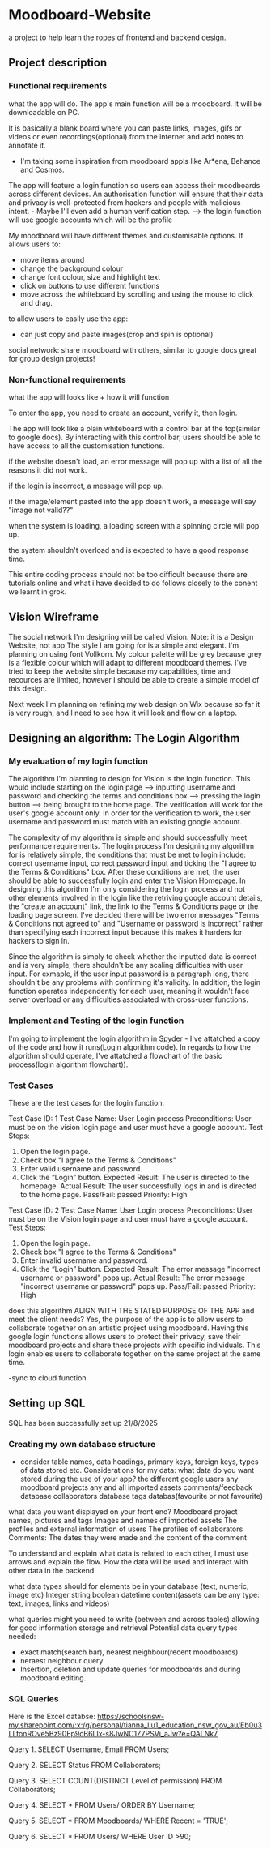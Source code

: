 # Moodboard-Website
a project to help learn the ropes of frontend and backend design.

## Project description
### Functional requirements
what the app will do.
The app's main function will be a moodboard. It will be downloadable on PC.

It is basically a blank board where you can paste links, images, gifs or videos or even recordings(optional) from the internet and add notes to annotate it.
 - I'm taking some inspiration from moodboard appls like Ar*ena, Behance and Cosmos.

The app will feature a login function so users can access their moodboards across different devices. An authorisation function will ensure that their data and privacy is well-protected from hackers and people with malicious intent. - Maybe I'll even add a human verification step.
--> the login function will use google accounts which will be the profile

My moodboard will have different themes and customisable options. It allows users to:
- move items around
- change the background colour
- change font colour, size and highlight text
- click on buttons to use different functions
- move across the whiteboard by scrolling and using the mouse to click and drag.

to allow users to easily use the app:
- can just copy and paste images(crop and spin is optional)

social network:
share moodboard with others, similar to google docs
great for group design projects!


### Non-functional requirements
what the app will looks like + how it will function

To enter the app, you need to create an account, verify it, then login.

The app will look like a plain whiteboard with a control bar at the top(similar to google docs). By interacting with this control bar, users should be able to have access to all the customisation functions.

if the website doesn't load, an error message will pop up with a list of all the reasons it did not work.

if the login is incorrect, a message will pop up.

if the image/element pasted into the app doesn't work, a message will say "image not valid??"

when the system is loading, a loading screen with a spinning circle will pop up.

the system shouldn't overload and is expected to have a good response time.


This entire coding process should not be too difficult because there are tutorials online and what i have decided to do follows closely to the conent we learnt in grok.



## Vision Wireframe
The social network I'm designing will be called Vision.
Note: it is a Design Website, not app
The style I am going for is a simple and elegant. I'm planning on using font Vollkorn. 
My colour palette will be grey because grey is a flexible colour which will adapt to different moodboard themes. I've tried to keep the website simple because my capabilities, time and recources are limited, however I should be able to create a simple model of this design.

Next week I'm planning on refining my web design on Wix because so far it is very rough, and I need to see how it will look and flow on a laptop.



## Designing an algorithm: The Login Algorithm
### My evaluation of my login function
The algorithm I'm planning to design for Vision is the login function. This would include starting on the login page --> inputting username and password and checking the terms and conditions box --> pressing the login button --> being brought to the home page. The verification will work for the user's google account only. In order for the verification to work, the user username and password must match with an existing google account.

The complexity of my algorithm is simple and should successfully meet performance requirements. The login process I'm designing my algorithm for is relatively simple, the conditions that must be met to login include: correct username input, correct password input and ticking the "I agree to the Terms & Conditions" box. After these conditions are met, the user should be able to successfully login and enter the Vision Homepage. In designing this algorithm I'm only considering the login process and not other elements involved in the login like the retriving google account details, the "create an account" link, the link to the Terms & Conditions page or the loading page screen. I've decided there will be two error messages "Terms & Conditions not agreed to" and "Username or password is incorrect" rather than specifying each incorrect input because this makes it harders for hackers to sign in.

Since the algorithm is simply to check whether the inputted data is correct and is very simple, there shouldn't be any scaling difficulties with user input. For exmaple, if the user input password is a paragraph long, there shouldn't be any problems with confirming it's validity. In addition, the login function operates independently for each user, meaning it wouldn't face server overload or any difficulties associated with cross-user functions.

### Implement and Testing of the login function
I'm going to implement the login algorithm in Spyder - I've attatched a copy of the code and how it runs(Login algorithm code).
In regards to how the algorithm should operate, I've attatched a flowchart of the basic process(login algorithm flowchart)).


### Test Cases
These are the test cases for the login function.

Test Case ID: 1
Test Case Name: User Login process
Preconditions: User must be on the vision login page and user must have a google account.
Test Steps:
1. Open the login page.
2. Check box "I agree to the Terms & Conditions"
3. Enter valid username and password.
4. Click the “Login” button.
Expected Result: The user is directed to the homepage.
Actual Result: The user successfully logs in and is directed to the home page.
Pass/Fail: passed
Priority: High

Test Case ID: 2
Test Case Name: User Login process
Preconditions: User must be on the Vision login page and user must have a google account.
Test Steps:
1. Open the login page.
2. Check box "I agree to the Terms & Conditions"
3. Enter invalid username and password.
4. Click the “Login” button.
Expected Result: The error message "incorrect username or password" pops up.
Actual Result: The error message "incorrect username or password" pops up.
Pass/Fail: passed
Priority: High

does this algorithm ALIGN WITH THE STATED PURPOSE OF THE APP and meet the client needs?
Yes, the purpose of the app is to allow users to collaborate together on an artistic project using moodboard. Having this google login functions allows users to protect their privacy, save their moodboard projects and share these projects with specific individuals. This login enables users to collaborate together on the same project at the same time.

-sync to cloud function

## Setting up SQL
SQL has been successfully set up 21/8/2025

### Creating my own database structure 
- consider table names, data headings, primary keys, foreign keys, types of data stored etc.
Considerations for my data:
what data do you want stored during the use of your app?
the different google users
any moodboard projects
any and all imported assets
comments/feedback database
collaborators database
tags databas(favourite or not favourite)

what data you want displayed on your front end?
Moodboard project names, pictures and tags
Images and names of imported assets
The profiles and external information of users
The profiles of collaborators
Comments: The dates they were made and the content of the comment

To understand and explain what data is related to each other, I must use arrows and explain the flow. 
How the data will be used and interact with other data in the backend.

what data types should for elements be in your database (text, numeric, image etc)
Integer
string
boolean
datetime
content(assets can be any type: text, images, links and videos)

what queries might you need to write (between and across tables) allowing for good information storage and retrieval
Potential data query types needed:
- exact match(search bar), nearest neighbour(recent moodboards)
- neraest neighbour query
- Insertion, deletion and update queries for moodboards and during moodboard editing.

### SQL Queries
Here is the Excel databse: https://schoolsnsw-my.sharepoint.com/:x:/g/personal/tianna_liu1_education_nsw_gov_au/Eb0u3LLtonROve5Bz90Ep9cB6LIx-s8JwNC1Z7PSVi_aJw?e=QALNk7


Query 1. SELECT Username, Email FROM Users;

Query 2. SELECT Status FROM Collaborators;

Query 3. SELECT COUNT(DISTINCT Level of permission) FROM Collaborators;

Query 4. SELECT * FROM Users/ ORDER BY Username;

Query 5. SELECT * FROM Moodboards/ WHERE Recent = 'TRUE';

Query 6. SELECT * FROM Users/ WHERE User ID >90;
